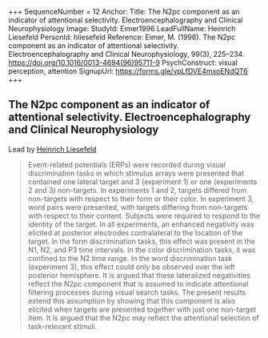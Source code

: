 +++
SequenceNumber =  12
Anchor: 
Title: The N2pc component as an indicator of attentional selectivity. Electroencephalography and Clinical Neurophysiology
Image: 
StudyId: Eimer1996
LeadFullName: Heinrich Liesefeld
PersonId: hliesefeld
Reference: Eimer, M. (1996). The N2pc component as an indicator of attentional selectivity. Electroencephalography and Clinical Neurophysiology, 99(3), 225–234. https://doi.org/10.1016/0013-4694(96)95711-9
PsychConstruct: visual perception, attention
SignupUrl: https://forms.gle/vpLfDVE4mxoENdQT6
+++


## <a name="Eimer1996"> The N2pc component as an indicator of attentional selectivity. Electroencephalography and Clinical Neurophysiology


Lead by [Heinrich Liesefeld](/people/#hliesefeld)


> Event-related potentials (ERPs) were recorded during visual discrimination tasks in which stimulus arrays were presented that contained one lateral target and 3 (experiment 1) or one (experiments 2 and 3) non-targets. In experiments 1 and 2, targets differed from non-targets with respect to their form or their color. In experiment 3, word pairs were presented, with targets differing from non-targets with respect to their content. Subjects were required to respond to the identity of the target. In all experiments, an enhanced negativity was elicited at posterior electrodes contralateral to the location of the target. In the form discrimination tasks, this effect was present in the N1, N2, and P3 time intervals. In the color discrimination tasks, it was confined to the N2 time range. In the word discrimination task (experiment 3), this effect could only be observed over the left posterior hemisphere. It is argued that these lateralized negativities reflect the N2pc component that is assumed to indicate attentional filtering processes during visual search tasks. The present results extend this assumption by showing that this component is also elicited when targets are presented together with just one non-target item. It is argued that the N2pc may reflect the attentional selection of task-relevant stimuli.